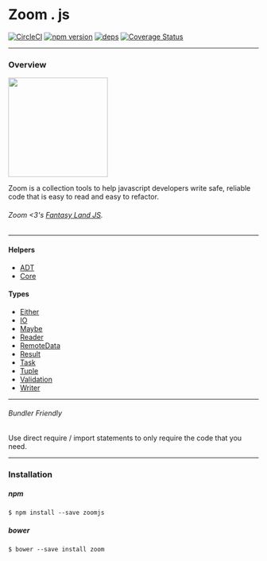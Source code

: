 # Zoom . js

[![CircleCI](https://circleci.com/gh/dustinws/zoom/tree/master.svg?style=shield)](https://circleci.com/gh/dustinws/zoom/tree/master)
[![npm version](https://badge.fury.io/js/zoomjs.svg)](https://badge.fury.io/js/zoomjs)
[![deps](https://david-dm.org/dustinws/zoom.svg)](https://david-dm.org/dustinws/zoom.svg)
[![Coverage Status](https://coveralls.io/repos/github/dustinws/zoom/badge.svg?branch=master)](https://coveralls.io/github/dustinws/zoom?branch=master)

---
### Overview

<img src="https://cdn.pixabay.com/photo/2017/02/21/21/14/unicorn-2087452_1280.png" width="200px" />

Zoom is a collection tools to help javascript developers write safe, reliable
code that is easy to read and easy to refactor.

###### Zoom <3's [Fantasy Land JS](https://github.com/fantasyland/fantasy-land).

---
#### Helpers
- [ADT](https://github.com/dustinws/zoom/blob/master/docs/ADT.md)
- [Core](https://github.com/dustinws/zoom/blob/master/docs/Core.md)

#### Types
- [Either](https://github.com/dustinws/zoom/blob/master/docs/Either.md)
- [IO](https://github.com/dustinws/zoom/blob/master/docs/IO.md)
- [Maybe](https://github.com/dustinws/zoom/blob/master/docs/Maybe.md)
- [Reader](https://github.com/dustinws/zoom/blob/master/docs/Reader.md)
- [RemoteData](https://github.com/dustinws/zoom/blob/master/docs/RemoteData.md)
- [Result](https://github.com/dustinws/zoom/blob/master/docs/Result.md)
- [Task](https://github.com/dustinws/zoom/blob/master/docs/Task.md)
- [Tuple](https://github.com/dustinws/zoom/blob/master/docs/Tuple.md)
- [Validation](https://github.com/dustinws/zoom/blob/master/docs/Validation.md)
- [Writer](https://github.com/dustinws/zoom/blob/master/docs/Writer.md)

---

###### Bundler Friendly
Use direct require / import statements to only require the code that you need.

---

### Installation

##### npm
`$ npm install --save zoomjs`

##### bower
`$ bower --save install zoom`
